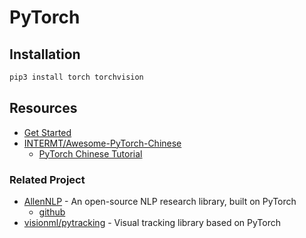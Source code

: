 # PyTorch

## Installation

```sh
pip3 install torch torchvision
```

## Resources

* [Get Started](https://pytorch.org/get-started/locally/)
* [INTERMT/Awesome-PyTorch-Chinese](https://github.com/INTERMT/Awesome-PyTorch-Chinese)
  * [PyTorch Chinese Tutorial](http://pytorchchina.com/)

### Related Project

* [AllenNLP](https://allennlp.org/) - An open-source NLP research library, built on PyTorch
  * [github](https://github.com/allenai/allennlp)
* [visionml/pytracking](https://github.com/visionml/pytracking) - Visual tracking library based on PyTorch
